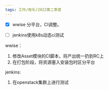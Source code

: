 ```yaml
---
tags: 工作/攸乐/2022第二季度
---
```

- [x] wwise 分平台，CI调整。
- [ ] jenkins使用k8s动态ci测试



wwise：
1. 修改Asset模块的CI脚本，将产出统一扔到RC上
2. 在打包阶段，将资源塞入安装包时区分平台



jenkins:
1. 在openstack集群上进行测试